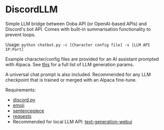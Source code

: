 # DiscordLLM
 Simple LLM bridge between Ooba API (or OpenAI-based APIs) and Discord's bot API. Comes with built-in summarisation functionality to prevent loops.
 
 Usage: `python chatbot.py -c [Character config file] -s [LLM API IP:Port]`

 Example character/config files are provided for an AI assistant prompted with Alpaca. See [this](https://github.com/oobabooga/text-generation-webui/blob/main/extensions/openai/typing.py) for a full list of LLM generation params.

 A universal chat prompt is also included. Recommended for any LLM checkpoint that is trained or merged with an Alpaca fine-tune.

 Requirements:
 - [discord.py](https://github.com/Rapptz/discord.py)
 - [emoji](https://github.com/carpedm20/emoji/)
 - [sentencepiece](https://github.com/google/sentencepiece)
 - [requests](https://github.com/psf/requests)
 - Recommended for local LLM API: [text-generation-webui](https://github.com/oobabooga/text-generation-webui)
